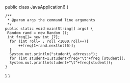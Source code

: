 public class JavaApplication6 {

    /**
     * @param args the command line arguments
     */
    public static void main(String[] args) {
     Random rand = new Random ();
     int freq[]= new int [7];
      for (int roll= ; roll <1000;roll++){
          ++freq[1+rand.nextlnt(6)];
      }
      System.out.println("student\ adrresss");
      for (int student=1;student<freq+"\t"+freq [student]);
      System.out.println(student+"\t"+freq[student]);
    }
}
}
